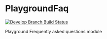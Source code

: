 PlaygroundFaq
=============

[![Develop Branch Build Status](https://travis-ci.org/gregorybesson/PlaygroundFaq.svg)](http://travis-ci.org/gregorybesson/PlaygroundFaq)

Playground Frequently asked questions module
